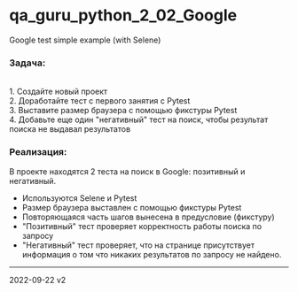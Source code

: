 # qa_guru_python_2_02_Google
Google test simple example (with Selene)

<h3>Задача:</h3>
<br>1. Создайте новый проект
<br>2. Доработайте тест с первого занятия с Pytest
<br>3. Выставите размер браузера с помощью фикстуры Pytest
<br>4. Добавьте еще один "негативный" тест на поиск, чтобы результат поиска не выдавал результатов 

<h3>Реализация:</h3>
В проекте находятся 2 теста на поиск в Google: позитивный и негативный.

- Используются Selene и Pytest
- Размер браузера выставлен с помощью фикстуры Pytest 
- Повторяющаяся часть шагов вынесена в предусловие (фикстуру)
- "Позитивный" тест проверяет корректность работы поиска по запросу
- "Негативный" тест проверяет, что на странице присутствует информация о том что никаких результатов по запросу не найдено. 

---------
2022-09-22 v2
